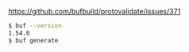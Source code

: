 
https://github.com/bufbuild/protovalidate/issues/371

```bash
$ buf --version
1.54.0
$ buf generate
```
